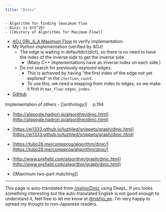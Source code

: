 ```yaml
---
title: "Dinic"
---
```


    - Algorithm for finding [maximum flow
    - Dinic is O(V^2E)
    - [[History of Algorithms for Maximum Flow]]
- [AOJ GRL_6_A Maximum Flow](http://judge.u-aizu.ac.jp/onlinejudge/description.jsp?id=GRL_6_A&lang=jp) to verify implementation.
- My Python implementation (verified by AOJ)
    - The edge is waiting in defaultdict(dict), so there is no need to have the index of the inverse side to get the inverse side.
        - (Many C++ implementations have an inverse index on each side.)
    - Do not search for previously explored edges.
        - This is achieved by having "the first index of the edge not yet explored" in the `itertion_count`.
        - To use this, we need a mapping from index to edges, so we make it first in `max_flow`: `edges_index`.
- [GitHub](https://github.com/nishio/atcoder/blob/master/libs/dinic_maxflow.py)


Implementation of others
    - [[anthology]] 　p.194
- [http://algoogle.hadrori.jp/algorithm/dinic.html](http://algoogle.hadrori.jp/algorithm/dinic.html)
- [https://ei1333.github.io/luzhiled/snippets/graph/dinic.html](https://ei1333.github.io/luzhiled/snippets/graph/dinic.html)
- [https://tubo28.me/compprog/algorithm/dinic/](https://tubo28.me/compprog/algorithm/dinic/)
- [http://www.prefield.com/algorithm/graph/dinic.html](http://www.prefield.com/algorithm/graph/dinic.html)


- [[Maximum two-part matching]]

---
This page is auto-translated from [/nishio/Dinic](https://scrapbox.io/nishio/Dinic) using DeepL. If you looks something interesting but the auto-translated English is not good enough to understand it, feel free to let me know at [@nishio_en](https://twitter.com/nishio_en). I'm very happy to spread my thought to non-Japanese readers.